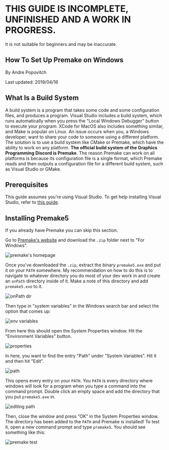 # THIS GUIDE IS INCOMPLETE, UNFINISHED AND A WORK IN PROGRESS. 

It is not suitable for beginners and may be inaccurate.

## How To Set Up Premake on Windows

By Andre Popovitch

Last updated: 2019/04/16

## What Is a Build System

A build system is a program that takes some code and some configuration files, and produces a program. Visual Studio includes a build system, which runs automatically when you press the "Local Windows Debugger" button to execute your program. XCode for MacOS also includes something similar, and Make is popular on Linux. An issue occurs when you, a Windows developer, want to share your code to someone using a different platform. The solution is to use a build system like CMake or Premake, which have the ability to work on any platform. **The official build system of the Graphics Programming Discord is Premake**. The reason Premake can work on all platforms is because its configuration file is a single format, which Premake reads and then outputs a configuration file for a different build system, such as Visual Studio or GMake.

## Prerequisites

This guide assumes you're using Visual Studio. To get help installing Visual Studio, refer to [this guide](/GraphicsProgramming/resources/blob/ogl_for_windows/guides/SettingUpVisualStudio/guide.md).

## Installing Premake5

If you already have Premake you can skip this section.

Go to [Premake's website](https://premake.github.io/download.html) and download the `.zip` folder next to "For Windows".

![premake's homepage](images/premake_homepage.png)

Once you've downloaded the `.zip`, extract the binary `premake5.exe` and put it on your `PATH` somewhere. My recommendation on how to do this is to navigate to whatever directory you do most of your dev work in and create an `onPath` directory inside of it. Make a note of this directory and add `premake5.exe` to it.

![onPath dir](images/onpath_dir.png)

Then type in "system variables" in the Windows search bar and select the option that comes up:

![env variables](images/env_variables.png)

From here this should open the System Properties window. Hit the "Environment Variables" button.

![properties](images/properties.png)

In here, you want to find the entry "Path" under "System Variables". Hit it and then hit "Edit".

![path](images/path.png)

This opens every entry on your `PATH`. You `PATH` is every directory where windows will look for a program when you type a command into the command prompt. Double click an empty space and add the directory that you put `premake5.exe` in.

![editing path](images/editingPath.png)

Then, close the window and press "OK" in the System Properties window. The directory has been added to the `PATH` and Premake is installed! To test it, open a new command prompt and type `premake5`. You should see something like this:

![premake test](images/premakeTest.png)

